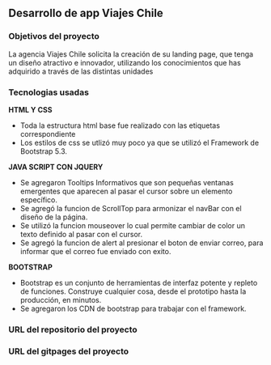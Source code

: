 ## Desarrollo de app Viajes Chile

### Objetivos del proyecto
La agencia Viajes Chile solicita la creación de su landing page, que tenga un diseño atractivo
e innovador, utilizando los conocimientos que has adquirido a través de las distintas
unidades

### Tecnologias usadas
**HTML Y CSS**<br>
- Toda la estructura html base fue realizado con las etiquetas correspondiente </br>
- Los estilos de css se utlizó muy poco ya que se utilizó el Framework de Bootstrap 5.3.<br>

**JAVA SCRIPT CON JQUERY** <br>
- Se agregaron Tooltips Informativos que son pequeñas ventanas emergentes que aparecen al pasar el cursor sobre un elemento específico. </br>
- Se agregó la funcion de ScrollTop para armonizar el navBar con el diseño de la página. </br>
- Se utilizó la funcion mouseover lo cual permite cambiar de color un texto definido al pasar con el cursor.<br>
- Se agregó la funcion de alert al presionar el boton de enviar correo, para informar que el correo fue enviado con exito. <br>

**BOOTSTRAP**<br>
- Bootstrap es un conjunto de herramientas de interfaz potente y repleto de funciones. Construye cualquier cosa, desde el prototipo hasta la producción, en minutos.
- Se agregaron los CDN de bootstrap para trabajar con el framework.<br>


### URL del repositorio del proyecto

### URL del gitpages del proyecto
